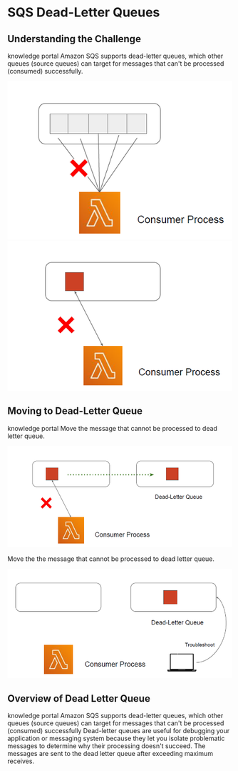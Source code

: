 # SQS Dead-Letter Queues

## Understanding the Challenge

knowledge portal
Amazon SQS supports dead-letter queues, which other queues (source queues) can target for
messages that can't be processed (consumed) successfully.

![My Image](images/image1.png)   ![My Image](images/image2.png)

## Moving to Dead-Letter Queue
knowledge portal
Move the message that cannot be processed to dead letter queue.

![My Image](images/image3.png)

Move the the message that cannot be processed to dead letter queue.

![My Image](images/image4.png)

## Overview of Dead Letter Queue
knowledge portal
Amazon SQS supports dead-letter queues, which other queues (source queues) can target for
messages that can't be processed (consumed) successfully
Dead-letter queues are useful for debugging your application or messaging system because
they let you isolate problematic messages to determine why their processing doesn't succeed.
The messages are sent to the dead letter queue after exceeding maximum receives.